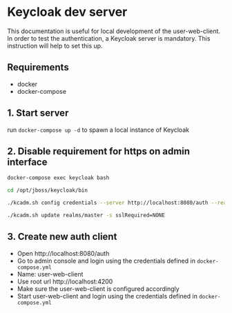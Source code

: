 # Keycloak dev server

This documentation is useful for local development of the user-web-client. In order to test the authentication, a Keycloak server is mandatory. This instruction will help to set this up.

## Requirements

- docker
- docker-compose

## 1. Start server

run `docker-compose up -d` to spawn a local instance of Keycloak

## 2. Disable requirement for https on admin interface

```bash
docker-compose exec keycloak bash

cd /opt/jboss/keycloak/bin

./kcadm.sh config credentials --server http://localhost:8080/auth --realm master --user admin

./kcadm.sh update realms/master -s sslRequired=NONE
```

## 3. Create new auth client

- Open http://localhost:8080/auth
- Go to admin console and login using the credentials defined in `docker-compose.yml`
- Name: user-web-client
- Use root url http://localhost:4200
- Make sure the user-web-client is configured accordingly
- Start user-web-client and login using the credentials defined in `docker-compose.yml`
